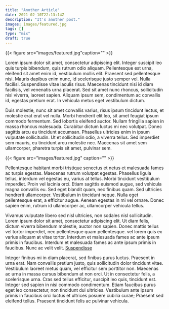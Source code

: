 ```yaml
---
title: "Another Article"
date: 2021-02-10T22:13:14Z
description: "It's another post."
images: images/featured.jpg
tags: []
type: "mix"
draft: true
---
```


{{< figure src="images/featured.jpg"caption="" >}}

Lorem ipsum dolor sit amet, consectetur adipiscing elit. Integer suscipit leo quis turpis bibendum, quis rutrum odio aliquam. Pellentesque est urna, eleifend sit amet enim id, vestibulum mollis elit. Praesent sed pellentesque nisi. Mauris dapibus enim nunc, id scelerisque justo semper vel. Nulla facilisi. Suspendisse vitae iaculis risus. Maecenas tincidunt nisi id diam facilisis, vel venenatis urna placerat. Sed sit amet nunc rhoncus, sollicitudin nisl viverra, laoreet sapien. Aliquam ipsum sem, condimentum ac convallis id, egestas pretium erat. In vehicula metus eget vestibulum dictum.

Duis molestie, nunc sit amet convallis varius, risus ipsum tincidunt lectus, et molestie erat erat vel nulla. Morbi hendrerit elit leo, sit amet feugiat ipsum commodo fermentum. Sed lobortis eleifend auctor. Nullam fringilla sapien in massa rhoncus malesuada. Curabitur dictum luctus mi nec volutpat. Donec sagittis arcu eu tincidunt accumsan. Phasellus ultricies enim in ipsum vulputate sollicitudin. Ut et sollicitudin odio, a viverra tellus. Sed imperdiet sem mauris, eu tincidunt arcu molestie nec. Maecenas sit amet sem ullamcorper, pharetra turpis sit amet, pulvinar sem.

{{< figure src="images/featured.jpg" caption="" >}}

Pellentesque habitant morbi tristique senectus et netus et malesuada fames ac turpis egestas. Maecenas rutrum volutpat egestas. Phasellus ligula tellus, interdum vel egestas eu, varius at tellus. Morbi tincidunt vestibulum imperdiet. Proin vel lacinia orci. Etiam sagittis euismod augue, sed vehicula magna convallis eu. Sed eget blandit quam, nec finibus quam. Sed ultricies hendrerit ullamcorper. Vestibulum in tincidunt neque. Nulla eget pellentesque erat, a efficitur augue. Aenean egestas in mi vel ornare. Donec sapien enim, rutrum id ullamcorper ac, ullamcorper vehicula tellus.

Vivamus vulputate libero sed nisl ultricies, non sodales nisl sollicitudin. Lorem ipsum dolor sit amet, consectetur adipiscing elit. Ut diam felis, dictum viverra bibendum molestie, auctor non sapien. Donec mattis tellus vel tortor imperdiet, nec pellentesque quam pellentesque. vel lorem quis ex varius aliquam at vitae tortor. Interdum et malesuada fames ac ante ipsum primis in faucibus. Interdum et malesuada fames ac ante ipsum primis in faucibus. Nunc ac velit velit. [Suspendisse](https://www.wikihow.com/Main-Page)

Integer finibus mi in diam placerat, sed finibus purus luctus. Praesent in urna erat. Nam convallis pretium justo, quis sollicitudin dolor tincidunt vitae. Vestibulum laoreet metus quam, vel efficitur sem porttitor non. Maecenas ac urna in massa cursus bibendum at non orci. Ut in consectetur felis, a scelerisque urna. Cras sed tellus efficitur, suscipit leo quis, tincidunt est. Integer sed sapien in nisi commodo condimentum. Etiam faucibus purus eget leo consectetur, non tincidunt dui ultricies. Vestibulum ante ipsum primis in faucibus orci luctus et ultrices posuere cubilia curae; Praesent sed eleifend tellus. Praesent tincidunt felis ac pulvinar vehicula.